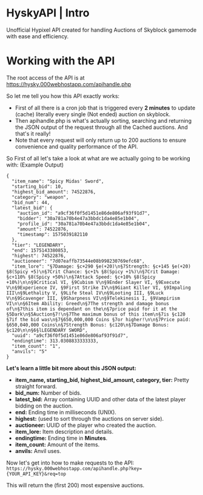 # HyskyAPI | Intro
Unofficial Hypixel API created for handling Auctions of Skyblock gamemode with ease and efficiency.

# Working with the API
The root access of the API is at https://hysky.000webhostapp.com/apihandle.php

So let me tell you how this API exactly works: 

- First of all there is a cron job that is triggered every **2 minutes** to update (cache) literally every single (Not ended) auction on skyblock.
- Then apihandle.php is what's actually sorting, searching and returning the JSON output of the request through all the Cached auctions.
And that's it really!
- Note that every request will only return up to 200 auctions to ensure convenience and quality performance of the API.

So First of all let's take a look at what are we actually going to be working with:
(Example Output)

```
{
  "item_name": "Spicy Midas' Sword",
  "starting_bid": 10,
  "highest_bid_amount": 74522876,
  "category": "weapon",
  "bid_num": 44,
  "latest_bid": {
    "auction_id": "a9cf36f0f5d1451e86de806af93f91d7",
    "bidder": "30a781a70b4e47a3bbdc1da4e85e1b04",
    "profile_id": "30a781a70b4e47a3bbdc1da4e85e1b04",
    "amount": 74522876,
    "timestamp": 1575039182110
  },
  "tier": "LEGENDARY",
  "end": 1575143380853,
  "highest": 74522876,
  "auctioneer": "7d07eaffb73544e08b998230769efc68",
  "item_lore": "§7Damage: §c+290 §e(+20)\n§7Strength: §c+145 §e(+20) §8(Spicy +5)\n§7Crit Chance: §c+1% §8(Spicy +1%)\n§7Crit Damage: §c+110% §8(Spicy +50%)\n§7Attack Speed: §c+10% §8(Spicy +10%)\n\n§9Critical VI, §9Cubism V\n§9Ender Slayer VI, §9Execute V\n§9Experience IV, §9First Strike IV\n§9Giant Killer VI, §9Impaling III\n§9Lethality V, §9Life Steal IV\n§9Looting III, §9Luck V\n§9Scavenger III, §9Sharpness VI\n§9Telekinesis I, §9Vampirism VI\n\n§6Item Ability: Greed\n§7The strength and damage bonus of\n§7this item is dependant on the\n§7price paid for it at the §5Dark\n§5Auction§7!\n§7The maximum bonus of this item\n§7is §c120 §7if the bid was\n§7§650,000,000 Coins §7or higher!\n\n§7Price paid: §650,040,000 Coins\n§7Strength Bonus: §c120\n§7Damage Bonus: §c120\n\n§6§lLEGENDARY SWORD",
  "uuid": "a9cf36f0f5d1451e86de806af93f91d7",
  "endingtime": 313.0308833333333,
  "item_count": "1",
  "anvils": "5"
}
```

**Let's learn a little bit more about this JSON output:**
- **item_name, starting_bid, highest_bid_amount, category, tier:** Pretty straight forward.
- **bid_num:** Number of bids.
- **latest_bid:** Array containing UUID and other data of the latest player bidding on the auction.
- **end:** Ending time in milliseconds (UNIX).
- **highest:** (used to sort through the auctions on server side).
- **auctioneer:** UUID of the player who created the auction.
- **item_lore:** Item description and details.
- **endingtime:** Ending time in **Minutes**.
- **item_count:** Amount of the items.
- **anvils:** Anvil uses.

Now let's get into how to make requests to the API:
```https://hysky.000webhostapp.com/apihandle.php?key={YOUR_API_KEY}&req=top```

This will return the (first 200) most expensive auctions.
